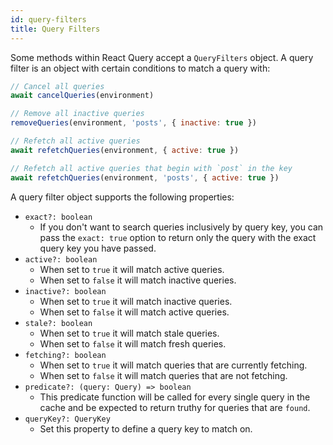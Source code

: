 ```yaml
---
id: query-filters
title: Query Filters
---
```


Some methods within React Query accept a `QueryFilters` object. A query filter is an object with certain conditions to match a query with:

```js
// Cancel all queries
await cancelQueries(environment)

// Remove all inactive queries
removeQueries(environment, 'posts', { inactive: true })

// Refetch all active queries
await refetchQueries(environment, { active: true })

// Refetch all active queries that begin with `post` in the key
await refetchQueries(environment, 'posts', { active: true })
```

A query filter object supports the following properties:

- `exact?: boolean`
  - If you don't want to search queries inclusively by query key, you can pass the `exact: true` option to return only the query with the exact query key you have passed.
- `active?: boolean`
  - When set to `true` it will match active queries.
  - When set to `false` it will match inactive queries.
- `inactive?: boolean`
  - When set to `true` it will match inactive queries.
  - When set to `false` it will match active queries.
- `stale?: boolean`
  - When set to `true` it will match stale queries.
  - When set to `false` it will match fresh queries.
- `fetching?: boolean`
  - When set to `true` it will match queries that are currently fetching.
  - When set to `false` it will match queries that are not fetching.
- `predicate?: (query: Query) => boolean`
  - This predicate function will be called for every single query in the cache and be expected to return truthy for queries that are `found`.
- `queryKey?: QueryKey`
  - Set this property to define a query key to match on.
